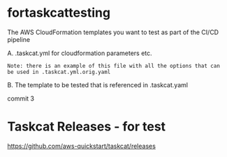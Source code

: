 # fortaskcattesting
The AWS CloudFormation templates you want to test as part of the CI/CD pipeline

A. .taskcat.yml for cloudformation parameters etc.

    Note: there is an example of this file with all the options that can be used in .taskcat.yml.orig.yaml


B. The template to be tested that is referenced in .taskcat.yaml

commit 3
# Taskcat Releases - for test
https://github.com/aws-quickstart/taskcat/releases
